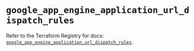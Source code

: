 # `google_app_engine_application_url_dispatch_rules`

Refer to the Terraform Registry for docs: [`google_app_engine_application_url_dispatch_rules`](https://registry.terraform.io/providers/hashicorp/google-beta/6.33.0/docs/resources/google_app_engine_application_url_dispatch_rules).
